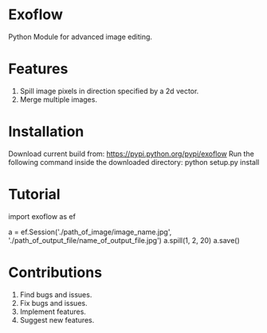 # Exoflow
Python Module for advanced image editing.

# Features
1. Spill image pixels in direction specified by a 2d vector.
2. Merge multiple images.

# Installation
Download current build from: https://pypi.python.org/pypi/exoflow
Run the following command inside the downloaded directory:
python setup.py install

# Tutorial
import exoflow as ef

a = ef.Session('./path_of_image/image_name.jpg', './path_of_output_file/name_of_output_file.jpg')
a.spill(1, 2, 20)
a.save()

# Contributions
1. Find bugs and issues.
2. Fix bugs and issues.
3. Implement features.
4. Suggest new features.
